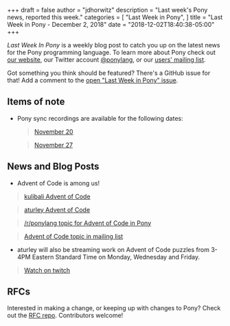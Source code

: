 +++
draft = false
author = "jdhorwitz"
description = "Last week's Pony news, reported this week."
categories = [
    "Last Week in Pony",
]
title = "Last Week in Pony - December 2, 2018"
date = "2018-12-02T18:40:38-05:00"
+++

_Last Week In Pony_ is a weekly blog post to catch you up on the latest news for the Pony programming language. To learn more about Pony check out [our website](ponylang.io), our Twitter account [@ponylang](https://twitter.com/ponylang), or our [users' mailing list](https://pony.groups.io/g/user).

Got something you think should be featured? There's a GitHub issue for that! Add a comment to the [open "Last Week in Pony" issue](https://github.com/ponylang/ponylang.github.io/issues?q=is%3Aissue+is%3Aopen+label%3Alast-week-in-pony).

<!--more-->

## Items of note

- Pony sync recordings are available for the following dates:

  > [November 20](https://pony.groups.io/g/dev/files/Pony%20Sync/2018_11_20/pony_sync_november_20_2018.m4a)

  > [November 27](https://pony.groups.io/g/dev/files/Pony%20Sync/2018_11_27/pony_sync_november_27_2018.m4a)

## News and Blog Posts

- Advent of Code is among us!

> [kulibali Advent of Code](https://github.com/kulibali/advent_of_code_2018)

> [aturley Advent of Code](https://github.com/aturley/advent-of-code-2018)

> [/r/ponylang topic for Advent of Code in Pony](https://www.reddit.com/r/ponylang/comments/a29vne/advent_of_code_repositories/)

> [Advent of Code topic in mailing list](https://pony.groups.io/g/user/topic/advent_of_code_2018/28557391)

- aturley will also be streaming work on Advent of Code puzzles from 3-4PM Eastern Standard Time on Monday, Wednesday and Friday.

> [Watch on twitch](https://www.twitch.tv/aturls)

## RFCs

Interested in making a change, or keeping up with changes to Pony? Check out the [RFC repo](https://github.com/ponylang/rfcs). Contributors welcome!
